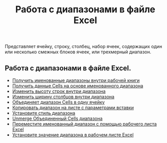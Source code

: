 ﻿---
title: Работа с диапазонами в файле Excel
second_title: Aspose.Cells Cloud Documen
linktitle: Ранг
type: docs
url: /ru/ranges/
aliases: [/working-with-ranges/]
keywords: Working with ranges on an Excel fil
description: Как работать с диапазонами в файле Excel, используя Aspose.Cells Cloud REST API. SDK поддерживает различные языки разработки. К ним относятся Android, C#, Go, Java, NodeJS, Perl, PHP, Python, Ruby и swift.
weight: 100
---
Представляет ячейку, строку, столбец, набор ячеек, содержащих один или несколько смежных блоков ячеек, или трехмерный диапазон.

## Работа с диапазонами в файле Excel.

- [Получить именованные диапазоны внутри рабочей книги](/cells/ru/get-named-ranges-inside-the-workbook/)
- [Получить данные Cells на основе именованного диапазона](/cells/ru/get-cells-data-based-on-named-range/)
- [Изменить высоту строк внутри диапазона](/cells/ru/cells/change-heights-of-rows-inside-the-range/)
- [Изменить ширину столбцов внутри диапазона](/cells/ru/change-widths-of-columns-inside-the-range/)
- [Объединяет диапазон Cells в одну ячейку](/cells/ru/combines-a-range-of-cells-into-a-single-cell/)
- [Копировать диапазон на листе с параметрами вставки](/cells/ru/copy-range-in-a-worksheet-with-paste-options/)
- [Установите стиль диапазона](/cells/ru/set-the-style-of-the-range/)
- [Unmerge Объединенный Cells диапазона](/cells/ru/unmerge-merged-cells-of-the-range/)
- [Переместите именованный диапазон с помощью рабочего листа Excel](/cells/ru/move-a-named-ranged-with-a-excel-worksheet/)
- [Установите значение диапазона в рабочем листе Excel](/cells/ru/ranges/set-value/)
